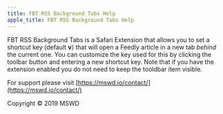 ```yaml
---
title: FBT RSS Background Tabs Help
apple_title: FBT RSS Background Tabs Help
---
```


FBT RSS Background Tabs is a Safari Extension that allows you to set a shortcut key (default **v**) that will open a Feedly article in a new tab *behind* the current one. You can customize the key used for this by clicking the toolbar button and entering a new shortcut key. Note that if you have the extension enabled you do not need to keep the tooldbar item visible.

For support please visit [https://mswd.io/contact/](https://mswd.io/contact/)

Copyright &copy; 2019 MSWD
